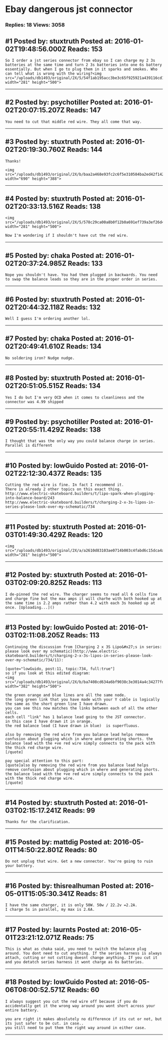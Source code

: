 # Ebay dangerous jst connector

### Replies: 18 Views: 3058

## \#1 Posted by: stuxtruth Posted at: 2016-01-02T19:48:56.000Z Reads: 153

```
So I order a jst series connector from ebay so I can charge my 2 3s batteries at the same time and turn 2 3s batteries into one 6s battery essentially. But when I go to plug them in it sparks and smokes. Who can tell what is wrong with the wiring?<img src="/uploads/db1493/original/2X/5/54f1ab195acc3be3c65f925921a439116cd1bf52.jpg" width="281" height="500">
```

---
## \#2 Posted by: psychotiller Posted at: 2016-01-02T20:07:15.207Z Reads: 147

```
You need to cut that middle red wire. They all come that way.
```

---
## \#3 Posted by: stuxtruth Posted at: 2016-01-02T20:19:30.760Z Reads: 144

```
Thanks!

<img src="/uploads/db1493/original/2X/b/baa2a468e93fc2c6f5e310584ba2ed42f1428291.jpg" width="690" height="388">
```

---
## \#4 Posted by: stuxtruth Posted at: 2016-01-02T20:33:13.516Z Reads: 138

```
<img src="/uploads/db1493/original/2X/5/578c29ca00a8b0f12b0a691ef739a3ef26d4fff3.png" width="281" height="500">

Now I'm wondering if I shouldn't have cut the red wire.
```

---
## \#5 Posted by: chaka Posted at: 2016-01-02T20:37:24.985Z Reads: 133

```
Nope you shouldn't have. You had them plugged in backwards. You need to swap the balance leads so they are in the proper order in series.
```

---
## \#6 Posted by: stuxtruth Posted at: 2016-01-02T20:44:32.118Z Reads: 132

```
Well I guess I'm ordering another lol.
```

---
## \#7 Posted by: chaka Posted at: 2016-01-02T20:49:41.610Z Reads: 134

```
No soldering iron? Nudge nudge.
```

---
## \#8 Posted by: stuxtruth Posted at: 2016-01-02T20:51:05.515Z Reads: 134

```
Yes I do but I'm very OCD when it comes to cleanliness and the connector was 4.99 shipped
```

---
## \#9 Posted by: psychotiller Posted at: 2016-01-02T20:55:11.429Z Reads: 138

```
I thought that was the only way you could balance charge in series. Parallel is different
```

---
## \#10 Posted by: lowGuido Posted at: 2016-01-02T22:12:30.437Z Reads: 135

```
Cutting the red wire is fine. In fact I recommend it. 
There is already 2 other topics on this exact thing.
http://www.electric-skateboard.builders/t/lipo-spark-when-plugging-into-balance-board/243
http://www.electric-skateboard.builders/t/charging-2-x-3s-lipos-in-series-please-look-over-my-schematic/734
```

---
## \#11 Posted by: stuxtruth Posted at: 2016-01-03T01:49:30.429Z Reads: 120

```
<img src="/uploads/db1493/original/2X/a/a2610d83103ae0714b003c4fabd6c15dca4a5627.png" width="281" height="500">
```

---
## \#12 Posted by: stuxtruth Posted at: 2016-01-03T02:09:20.825Z Reads: 113

```
I de-pinned the red wire. The charger seems to read all 6 cells fine and charge fine but the max amps it will charhe with both hooked up at the same time is 2.2 amps rather than 4.2 with each 3s hooked up at once. [Uploading...]()
```

---
## \#13 Posted by: lowGuido Posted at: 2016-01-03T02:11:08.205Z Reads: 113

```
Continuing the discussion from [Charging 2 x 3S Lipo&#x27;s in series: please look over my schematic](http://www.electric-skateboard.builders/t/charging-2-x-3s-lipos-in-series-please-look-over-my-schematic/734/11):

[quote="lowGuido, post:11, topic:734, full:true"]
so if you look at this edited diagram:
<img src="/uploads/db1493/original/2X/b/ba7408cd634a6bf9038c3e3014a4c34277fd7f9c.png" width="382" height="500">

the green orange and blue lines are all the same node.
the long green link that you have made with your Y cable is logically the same as the short green line I have drawn.
you can see this now matches the links between each of all the other cells.
each cell "link" has 1 balance lead going to the JST connector.
in this case I have drawn it in orange.
the red balance lead (I have drawn in blue)  is superfluous.

also by removing the red wire from you balance lead helps remove confusion about plugging which in where and generating shorts. the balance lead with the +ve red wire simply connects to the pack with the thick red charge wire.
[/quote]

pay special attention to this part:
[quote]also by removing the red wire from you balance lead helps remove confusion about plugging which in where and generating shorts. the balance lead with the +ve red wire simply connects to the pack with the thick red charge wire.
[/quote]
```

---
## \#14 Posted by: stuxtruth Posted at: 2016-01-03T02:15:17.241Z Reads: 99

```
Thanks for the clarification.
```

---
## \#15 Posted by: mattdig Posted at: 2016-05-01T14:50:22.801Z Reads: 80

```
Do not unplug that wire. Get a new connector. You're going to ruin your battery.
```

---
## \#16 Posted by: thisrealhuman Posted at: 2016-05-01T15:05:30.341Z Reads: 81

```
I have the same charger, it is only 50W. 50w / 22.2v =2.2A.
I charge 5s in parallel, my max is 2.6A.
```

---
## \#17 Posted by: laurnts Posted at: 2016-05-01T23:21:12.071Z Reads: 75

```
This is what as chaka said, you need to switch the balance plug around. You dont need to cut anything. If the series harness is always attach, cutting or not cutting doesnt change anything. If you cut it and you detatch series harness it wont charge as 6s batteries.
```

---
## \#18 Posted by: lowGuido Posted at: 2016-05-06T08:00:52.571Z Reads: 60

```
I always suggest you cut the red wire off because if you do accidentally get it the wrong way around you wont short across your entire battery.

you are right it makes absolutely no difference if its cut or not, but its just safer to be cut. in case..
you still need to put them the right way around in either case.
```

---
